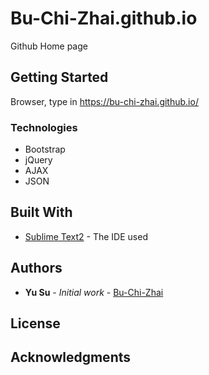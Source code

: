 # Bu-Chi-Zhai.github.io

Github Home page

## Getting Started

Browser, type in https://bu-chi-zhai.github.io/

### Technologies

* Bootstrap 
* jQuery
* AJAX
* JSON



## Built With
* [Sublime Text2](http://www.sublimetext.com/2) - The IDE used


## Authors

* **Yu Su** - *Initial work* - [Bu-Chi-Zhai](https://github.com/Bu-Chi-Zhai)


## License


## Acknowledgments
